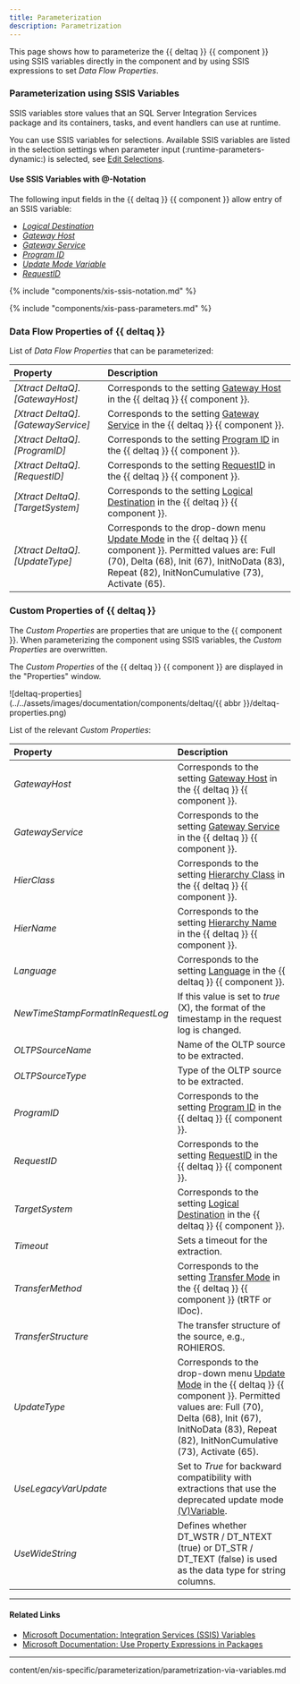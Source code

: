 ```yaml
---
title: Parameterization 
description: Parametrization 
---
```


This page shows how to parameterize the {{ deltaq }} {{ component }} using SSIS variables directly in the component and by using SSIS expressions to set *Data Flow Properties*.

### Parameterization using SSIS Variables

SSIS variables store values that an SQL Server Integration Services package and its containers, tasks, and event handlers can use at runtime.

You can use SSIS variables for selections.
Available SSIS variables are listed in the selection settings when parameter input (:runtime-parameters-dynamic:) is selected, see [Edit Selections](selections.md#edit-selections).

#### Use SSIS Variables with @-Notation

The following input fields in the {{ deltaq }} {{ component }} allow entry of an SSIS variable:

- [*Logical Destination*](deltaq-customization.md/#logical-destination)
- [*Gateway Host*](deltaq-customization.md/#gateway)
- [*Gateway Service*](deltaq-customization.md/#gateway)
- [*Program ID*](deltaq-customization.md/#gateway)
- [*Update Mode Variable*](settings.md/#update-mode-variable)
- [*RequestID*](settings.md/#request-id)

{% include "components/xis-ssis-notation.md" %}

{% include "components/xis-pass-parameters.md" %}

### Data Flow Properties of {{ deltaq }}
List of *Data Flow Properties* that can be parameterized:

|Property |Description|
|:----|:----|
| *[Xtract DeltaQ].[GatewayHost]*|Corresponds to the setting [Gateway Host](deltaq-customization.md/#gateway) in the {{ deltaq }} {{ component }}.|
| *[Xtract DeltaQ].[GatewayService]*|Corresponds to the setting [Gateway Service](deltaq-customization.md/#gateway) in the {{ deltaq }} {{ component }}.|
| *[Xtract DeltaQ].[ProgramID]*|Corresponds to the setting [Program ID](deltaq-customization.md/#gateway) in the {{ deltaq }} {{ component }}.|
| *[Xtract DeltaQ].[RequestID]*|Corresponds to the setting [RequestID](settings.md/#request-id) in the {{ deltaq }} {{ component }}.|
| *[Xtract DeltaQ].[TargetSystem]*|Corresponds to the setting [Logical Destination](deltaq-customization.md/#logical-destination) in the {{ deltaq }} {{ component }}.|
| *[Xtract DeltaQ].[UpdateType]*|Corresponds to the drop-down menu [Update Mode](update-mode.md/#update-modes) in the {{ deltaq }} {{ component }}. Permitted values are: Full (70), Delta (68), Init (67), InitNoData (83), Repeat (82), InitNonCumulative (73), Activate (65). |

### Custom Properties of {{ deltaq }}

The *Custom Properties* are properties that are unique to the {{ component }}.
When parameterizing the component using SSIS variables, the *Custom Properties* are overwritten.

The *Custom Properties* of the {{ deltaq }} {{ component }} are displayed in the "Properties" window. 

![deltaq-properties](../../assets/images/documentation/components/deltaq/{{ abbr }}/deltaq-properties.png)

List of the relevant *Custom Properties*:

|Property|Description|
|:----|:----|
| *GatewayHost* | Corresponds to the setting [Gateway Host](deltaq-customization.md/#gateway) in the {{ deltaq }} {{ component }}.|
| *GatewayService* |Corresponds to the setting [Gateway Service](deltaq-customization.md/#gateway) in the {{ deltaq }} {{ component }}.|
| *HierClass* | Corresponds to the setting [Hierarchy Class](settings.md/#hierarchy-class) in the {{ deltaq }} {{ component }}.|
| *HierName* | Corresponds to the setting [Hierarchy Name](settings.md/#hierarchy-name) in the {{ deltaq }} {{ component }}. |
| *Language* | Corresponds to the setting [Language](settings.md/#language) in the {{ deltaq }} {{ component }}.|
| *NewTimeStampFormatInRequestLog* | If this value is set to *true* (X), the format of the timestamp in the request log is changed.|
| *OLTPSourceName* | Name of the OLTP source to be extracted.|
| *OLTPSourceType* | Type of the OLTP source to be extracted.|
| *ProgramID* | Corresponds to the setting [Program ID](deltaq-customization.md/#gateway) in the {{ deltaq }} {{ component }}.|
| *RequestID* | Corresponds to the setting [RequestID](settings.md/#request-id) in the {{ deltaq }} {{ component }}.|
| *TargetSystem* | Corresponds to the setting [Logical Destination](deltaq-customization.md/#logical-destination) in the {{ deltaq }} {{ component }}.|
| *Timeout* | Sets a timeout for the extraction.|
| *TransferMethod* | Corresponds to the setting [Transfer Mode](settings.md/#transfer-mode) in the {{ deltaq }} {{ component }} (tRTF or IDoc).|
| *TransferStructure* | The transfer structure of the source, e.g., ROHIEROS.|
| *UpdateType* | Corresponds to the drop-down menu [Update Mode](update-mode.md/#update-modes) in the {{ deltaq }} {{ component }}. Permitted values are: Full (70), Delta (68), Init (67), InitNoData (83), Repeat (82), InitNonCumulative (73), Activate (65).|
| *UseLegacyVarUpdate* | Set to *True* for backward compatibility with extractions that use the deprecated update mode [(V)Variable](settings.md/#update-mode-variable).|
| *UseWideString* | Defines whether DT_WSTR / DT_NTEXT (true) or DT_STR / DT_TEXT (false) is used as the data type for string columns.|

****
#### Related Links
- [Microsoft Documentation: Integration Services (SSIS) Variables](https://docs.microsoft.com/en-us/sql/integration-services/integration-services-ssis-variables?view=sql-server-ver15)
- [Microsoft Documentation: Use Property Expressions in Packages](https://learn.microsoft.com/en-us/sql/integration-services/expressions/use-property-expressions-in-packages)

-------------


content/en/xis-specific/parameterization/parametrization-via-variables.md 

